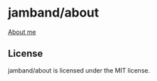 # jamband/about

[About me](https://jamband.github.io/about/)

## License

jamband/about is licensed under the MIT license.
